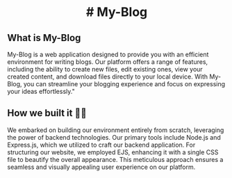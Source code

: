 <h1 align = "center"># My-Blog</h1>

## What is My-Blog
My-Blog is a web application designed to provide you with an efficient environment for writing blogs. Our platform offers a range of features, including the ability to create new files, edit existing ones, view your created content, and download files directly to your local device. With My-Blog, you can streamline your blogging experience and focus on expressing your ideas effortlessly."

## How we built it 🧑‍💻
We embarked on building our environment entirely from scratch, leveraging the power of backend technologies. Our primary tools include Node.js and Express.js, which we utilized to craft our backend application. For structuring our website, we employed EJS, enhancing it with a single CSS file to beautify the overall appearance. This meticulous approach ensures a seamless and visually appealing user experience on our platform.

